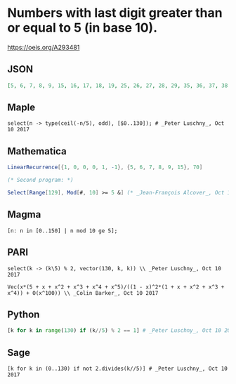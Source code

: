 # Numbers with last digit greater than or equal to 5 \(in base 10\)\.
https://oeis.org/A293481
## JSON
```JSON
[5, 6, 7, 8, 9, 15, 16, 17, 18, 19, 25, 26, 27, 28, 29, 35, 36, 37, 38, 39, 45, 46, 47, 48, 49, 55, 56, 57, 58, 59, 65, 66, 67, 68, 69, 75, 76, 77, 78, 79, 85, 86, 87, 88, 89, 95, 96, 97, 98, 99, 105, 106, 107, 108, 109, 115, 116, 117, 118, 119, 125, 126, 127, 128, 129]
```
## Maple
```Maple
select(n -> type(ceil(-n/5), odd), [$0..130]); # _Peter Luschny_, Oct 10 2017
```
## Mathematica
```Mathematica
LinearRecurrence[{1, 0, 0, 0, 1, -1}, {5, 6, 7, 8, 9, 15}, 70]
```
```Mathematica
(* Second program: *)
```
```Mathematica
Select[Range[129], Mod[#, 10] >= 5 &] (* _Jean-François Alcover_, Oct 10 2017 *)
```
## Magma
```Magma
[n: n in [0..150] | n mod 10 ge 5];
```
## PARI
```PARI
select(k -> (k\5) % 2, vector(130, k, k)) \\ _Peter Luschny_, Oct 10 2017
```
```PARI
Vec(x*(5 + x + x^2 + x^3 + x^4 + x^5)/((1 - x)^2*(1 + x + x^2 + x^3 + x^4)) + O(x^100)) \\ _Colin Barker_, Oct 10 2017
```
## Python
```Python
[k for k in range(130) if (k//5) % 2 == 1] # _Peter Luschny_, Oct 10 2017
```
## Sage
```Sage
[k for k in (0..130) if not 2.divides(k//5)] # _Peter Luschny_, Oct 10 2017
```

